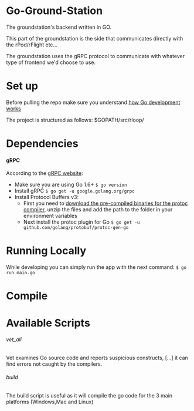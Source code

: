 # Go-Ground-Station

The groundstation's backend written in GO.

This part of the groundstation is the side that communicates directly with the rPod/rFlight etc...

The groundstation uses the gRPC protocol to communicate with whatever type of frontend we'd choose to use.

# Set up

Before pulling the repo make sure you understand [how Go development works](https://golang.org/doc/code.html#Organization)

The project is structured as follows: $GOPATH/src/rloop/<repo>

# Dependencies

#### gRPC

According to the [gRPC website](https://grpc.io/docs/quickstart/go.html):

- Make sure you are using Go 1.6+ ```$ go version```
- Install gRPC  ```$ go get -u google.golang.org/grpc```
- Install Protocol Buffers v3:
  - First you need to [download the pre-compiled binaries for the protoc compiler](https://github.com/google/protobuf/releases), 
  unzip the files and add the path to the folder in your environment variables
  - Next install the protoc plugin for Go ```$ go get -u github.com/golang/protobuf/protoc-gen-go```


# Running Locally

While developing you can simply run the app with the next command: ```$ go run main.go```

# Compile

# Available Scripts

###### vet_all
Vet examines Go source code and reports suspicious constructs, [...] it can find errors not caught by the compilers.

###### build
The build script is useful as it will compile the go code for the 3 main platforms (Windows,Mac and Linux)
